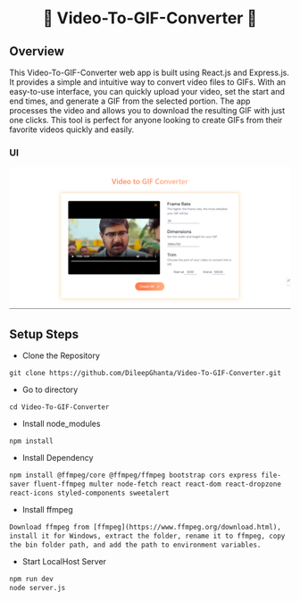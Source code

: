 
<h1 align="center">🎥 Video-To-GIF-Converter 🎥</h1>

## Overview

This Video-To-GIF-Converter web app is built using React.js and Express.js. It provides a simple and intuitive way to convert video files to GIFs. With an easy-to-use interface, you can quickly upload your video, set the start and end times, and generate a GIF from the selected portion. The app processes the video and allows you to download the resulting GIF with just one clicks. This tool is perfect for anyone looking to create GIFs from their favorite videos quickly and easily.

### UI 
![image](./src/assets/UI.png) 

## Setup Steps

- Clone the Repository

```
git clone https://github.com/DileepGhanta/Video-To-GIF-Converter.git
```
- Go to directory

```
cd Video-To-GIF-Converter
```
- Install node_modules 
```
npm install
```
- Install Dependency 
```
npm install @ffmpeg/core @ffmpeg/ffmpeg bootstrap cors express file-saver fluent-ffmpeg multer node-fetch react react-dom react-dropzone react-icons styled-components sweetalert
```
- Install ffmpeg
```
Download ffmpeg from [ffmpeg](https://www.ffmpeg.org/download.html), install it for Windows, extract the folder, rename it to ffmpeg, copy the bin folder path, and add the path to environment variables.
```
- Start LocalHost Server
```
npm run dev
node server.js
```
